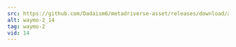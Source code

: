 ```yaml
---
src: https://github.com/Dadaism6/metadriverse-asset/releases/download/assetsv1.0.2/waymo-2_14.mp4
alt: waymo-2_14
tag: waymo-2
vid: 14
---
```

